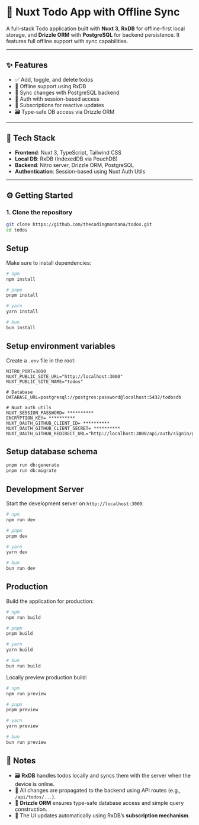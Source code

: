 # 📝 Nuxt Todo App with Offline Sync

A full-stack Todo application built with **Nuxt 3**, **RxDB** for offline-first local storage, and **Drizzle ORM** with **PostgreSQL** for backend persistence. It features full offline support with sync capabilities.

---

## ✨ Features

- ✅ Add, toggle, and delete todos
- 📶 Offline support using RxDB
- 🔄 Sync changes with PostgreSQL backend
- 🔐 Auth with session-based access
- 🧠 Subscriptions for reactive updates
- 🗃️ Type-safe DB access via Drizzle ORM

---

## 🧱 Tech Stack

- **Frontend**: Nuxt 3, TypeScript, Tailwind CSS
- **Local DB**: RxDB (IndexedDB via PouchDB)
- **Backend**: Nitro server, Drizzle ORM, PostgreSQL
- **Authentication**: Session-based using Nuxt Auth Utils

---

## ⚙️ Getting Started

### 1. Clone the repository

```bash
git clone https://github.com/thecodingmontana/todos.git
cd todos
```

## Setup

Make sure to install dependencies:

```bash
# npm
npm install

# pnpm
pnpm install

# yarn
yarn install

# bun
bun install
```

## Setup environment variables

Create a `.env` file in the root:

```.env
NITRO_PORT=3000
NUXT_PUBLIC_SITE_URL="http://localhost:3000"
NUXT_PUBLIC_SITE_NAME="todos"

# Database
DATABASE_URL=postgresql://postgres:password@localhost:5432/todosdb

# Nuxt auth utils
NUXT_SESSION_PASSWORD= **********
ENCRYPTION_KEY= **********
NUXT_OAUTH_GITHUB_CLIENT_ID= **********
NUXT_OAUTH_GITHUB_CLIENT_SECRET= **********
NUXT_OAUTH_GITHUB_REDIRECT_URL="http://localhost:3000/api/auth/signin/github"
```

## Setup database schema

```bash
pnpm run db:generate
pnpm run db:migrate
```

## Development Server

Start the development server on `http://localhost:3000`:

```bash
# npm
npm run dev

# pnpm
pnpm dev

# yarn
yarn dev

# bun
bun run dev
```

## Production

Build the application for production:

```bash
# npm
npm run build

# pnpm
pnpm build

# yarn
yarn build

# bun
bun run build
```

Locally preview production build:

```bash
# npm
npm run preview

# pnpm
pnpm preview

# yarn
yarn preview

# bun
bun run preview
```

## 🧪 Notes

- 🗃️ **RxDB** handles todos locally and syncs them with the server when the device is online.
- 🔁 All changes are propagated to the backend using API routes (e.g., `/api/todos/...`).
- 🧠 **Drizzle ORM** ensures type-safe database access and simple query construction.
- 🔔 The UI updates automatically using RxDB’s **subscription mechanism**.
